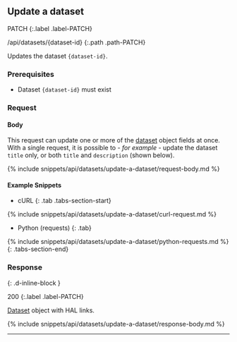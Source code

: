 ## Update a dataset

PATCH
{:.label .label-PATCH}

/api/datasets/{dataset-id}
{:.path .path-PATCH}

Updates the dataset `{dataset-id}`.

### Prerequisites
- Dataset `{dataset-id}` must exist

### Request
#### Body

This request can update one or more of the [dataset](#dataset) object fields at once. With a single request, it is possible to - *for example* - update the dataset `title` only, or both `title` and `description` (shown below).

{% include snippets/api/datasets/update-a-dataset/request-body.md %}

#### Example Snippets
- cURL
{: .tab .tabs-section-start}

{% include snippets/api/datasets/update-a-dataset/curl-request.md %}

- Python (requests)
{: .tab}

{% include snippets/api/datasets/update-a-dataset/python-requests.md %}
{: .tabs-section-end}

### Response
{: .d-inline-block }

200
{:.label .label-PATCH}

[Dataset](#dataset) object with HAL links.

{% include snippets/api/datasets/update-a-dataset/response-body.md %}

---
